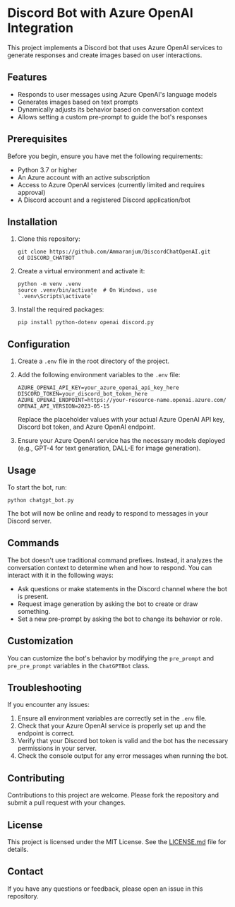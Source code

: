 # Discord Bot with Azure OpenAI Integration

This project implements a Discord bot that uses Azure OpenAI services to generate responses and create images based on user interactions.

## Features

- Responds to user messages using Azure OpenAI's language models
- Generates images based on text prompts
- Dynamically adjusts its behavior based on conversation context
- Allows setting a custom pre-prompt to guide the bot's responses

## Prerequisites

Before you begin, ensure you have met the following requirements:

- Python 3.7 or higher
- An Azure account with an active subscription
- Access to Azure OpenAI services (currently limited and requires approval)
- A Discord account and a registered Discord application/bot

## Installation

1. Clone this repository:
   ```
   git clone https://github.com/Ammaranjum/DiscordChatOpenAI.git
   cd DISCORD_CHATBOT
   ```

2. Create a virtual environment and activate it:
   ```
   python -m venv .venv
   source .venv/bin/activate  # On Windows, use `.venv\Scripts\activate`
   ```

3. Install the required packages:
   ```
   pip install python-dotenv openai discord.py
   ```

## Configuration

1. Create a `.env` file in the root directory of the project.

2. Add the following environment variables to the `.env` file:
   ```
   AZURE_OPENAI_API_KEY=your_azure_openai_api_key_here
   DISCORD_TOKEN=your_discord_bot_token_here
   AZURE_OPENAI_ENDPOINT=https://your-resource-name.openai.azure.com/
   OPENAI_API_VERSION=2023-05-15
   ```

   Replace the placeholder values with your actual Azure OpenAI API key, Discord bot token, and Azure OpenAI endpoint.

3. Ensure your Azure OpenAI service has the necessary models deployed (e.g., GPT-4 for text generation, DALL-E for image generation).

## Usage

To start the bot, run:

```
python chatgpt_bot.py
```

The bot will now be online and ready to respond to messages in your Discord server.

## Commands

The bot doesn't use traditional command prefixes. Instead, it analyzes the conversation context to determine when and how to respond. You can interact with it in the following ways:

- Ask questions or make statements in the Discord channel where the bot is present.
- Request image generation by asking the bot to create or draw something.
- Set a new pre-prompt by asking the bot to change its behavior or role.

## Customization

You can customize the bot's behavior by modifying the `pre_prompt` and `pre_pre_prompt` variables in the `ChatGPTBot` class.

## Troubleshooting

If you encounter any issues:

1. Ensure all environment variables are correctly set in the `.env` file.
2. Check that your Azure OpenAI service is properly set up and the endpoint is correct.
3. Verify that your Discord bot token is valid and the bot has the necessary permissions in your server.
4. Check the console output for any error messages when running the bot.

## Contributing

Contributions to this project are welcome. Please fork the repository and submit a pull request with your changes.

## License

This project is licensed under the MIT License. See the [LICENSE.md](LICENSE) file for details.


## Contact

If you have any questions or feedback, please open an issue in this repository.
